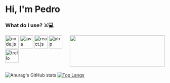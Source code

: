 <h1 align="left">Hi, I'm Pedro</h1>

<h3 align="left">What do I use? ⚔️💻</h2>

<img align="right" src="https://media.tenor.com/41I-iMyClCgAAAAd/programmer-programming.gif" width="300" height="100" />


<div align="left">
  
  <img src="https://cdn.jsdelivr.net/gh/devicons/devicon/icons/nodejs/nodejs-original.svg" height="42" width="42" alt="node.js"  />
  <img src="https://cdn.jsdelivr.net/gh/devicons/devicon/icons/java/java-original.svg" height="42" width="42" alt="java"  />
  <img src="https://cdn.jsdelivr.net/gh/devicons/devicon/icons/react/react-original.svg" height="42" width="42" alt="react.js"  />
  <img src="https://cdn.jsdelivr.net/gh/devicons/devicon/icons/php/php-original.svg" height="42" width="42" alt="php"  />
  <img src="https://cdn.jsdelivr.net/gh/devicons/devicon/icons/trello/trello-plain.svg" height="42" width="42" alt="trello"  />
</div>
<br />

![Anurag's GitHub stats](https://github-readme-stats.vercel.app/api?username=pedroCoding&show_icons=true&theme=dracula)
[![Top Langs](https://github-readme-stats.vercel.app/api/top-langs/?username=pedroCoding&layout=compact)](https://github.com/anuraghazra/github-readme-stats)

